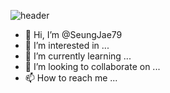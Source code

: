 ![header](https://capsule-render.vercel.app/api?type=Slice&color=auto&height=300&section=header&text=Seung%20Jae&fontSize=90)




- 👋 Hi, I’m @SeungJae79
- 👀 I’m interested in ...
- 🌱 I’m currently learning ...
- 💞️ I’m looking to collaborate on ...
- 📫 How to reach me ...

<!---
SeungJae79/SeungJae79 is a ✨ special ✨ repository because its `README.md` (this file) appears on your GitHub profile.
You can click the Preview link to take a look at your changes.
--->
